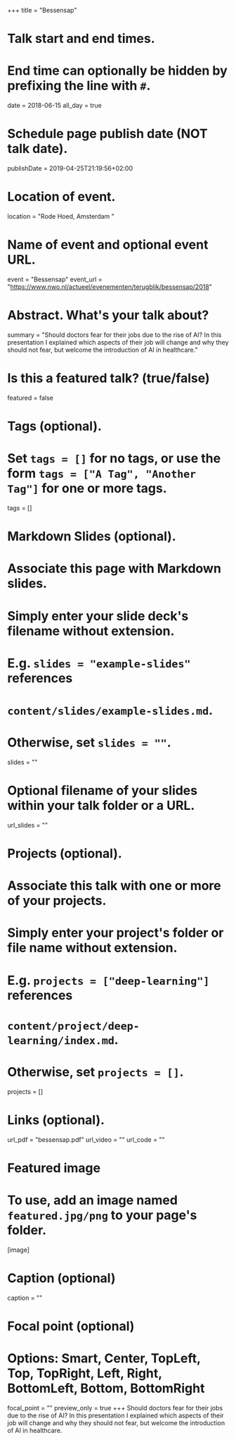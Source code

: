 +++
title = "Bessensap"

# Talk start and end times.
#   End time can optionally be hidden by prefixing the line with `#`.
date = 2018-06-15
all_day = true

# Schedule page publish date (NOT talk date).
publishDate = 2019-04-25T21:19:56+02:00

# Location of event.
location = "Rode Hoed, Amsterdam  "

# Name of event and optional event URL.
event = "Bessensap"
event_url = "https://www.nwo.nl/actueel/evenementen/terugblik/bessensap/2018"

# Abstract. What's your talk about?
summary = "Should doctors fear for their jobs due to the rise of AI? In this presentation I explained which aspects of their job will change and why they should not fear, but welcome the introduction of AI in healthcare."

# Is this a featured talk? (true/false)
featured = false

# Tags (optional).
#   Set `tags = []` for no tags, or use the form `tags = ["A Tag", "Another Tag"]` for one or more tags.
tags = []

# Markdown Slides (optional).
#   Associate this page with Markdown slides.
#   Simply enter your slide deck's filename without extension.
#   E.g. `slides = "example-slides"` references 
#   `content/slides/example-slides.md`.
#   Otherwise, set `slides = ""`.
slides = ""

# Optional filename of your slides within your talk folder or a URL.
url_slides = ""

# Projects (optional).
#   Associate this talk with one or more of your projects.
#   Simply enter your project's folder or file name without extension.
#   E.g. `projects = ["deep-learning"]` references 
#   `content/project/deep-learning/index.md`.
#   Otherwise, set `projects = []`.
projects = []

# Links (optional).
url_pdf = "bessensap.pdf"
url_video = ""
url_code = ""

# Featured image
# To use, add an image named `featured.jpg/png` to your page's folder. 
[image]
  # Caption (optional)
  caption = ""

  # Focal point (optional)
  # Options: Smart, Center, TopLeft, Top, TopRight, Left, Right, BottomLeft, Bottom, BottomRight
  focal_point = ""
  preview_only = true
+++
Should doctors fear for their jobs due to the rise of AI? In this presentation I explained which aspects of their job will change and why they should not fear, but welcome the introduction of AI in healthcare.